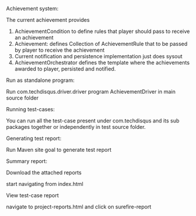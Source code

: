 
Achievement system:

The current achievement provides 
1. AchievementCondition to define rules that player should pass to receive an achievement
2. Achievement: defines Collection of AchievementRule that to be passed by player to receive the achievement
3. Current notification and persistence implementation just does sysout
4. AchievementOrchestrator defines the template where the achievements awarded to player, persisted and notified.

Run as standalone program:

Run com.techdisqus.driver.driver program AchievementDriver in main source folder

Running test-cases:

You can run all the test-case present under com.techdisqus and its sub packages together or independently in test source folder.

Generating test report:

Run Maven site goal to generate test report

Summary report:

Download the attached reports

start navigating from index.html

View test-case report

navigate to project-reports.html and click on surefire-report











